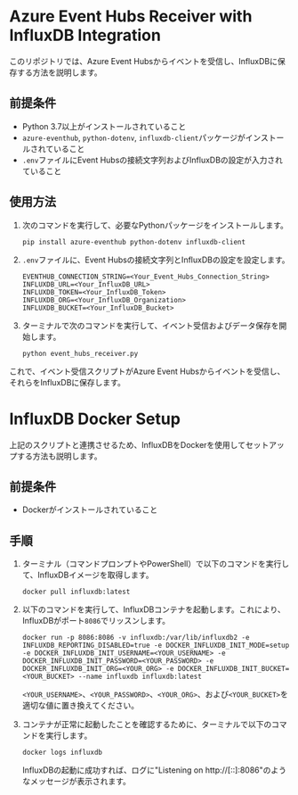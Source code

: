 # Azure Event Hubs Receiver with InfluxDB Integration

このリポジトリでは、Azure Event Hubsからイベントを受信し、InfluxDBに保存する方法を説明します。

## 前提条件

- Python 3.7以上がインストールされていること
- `azure-eventhub`, `python-dotenv`, `influxdb-client`パッケージがインストールされていること
- `.env`ファイルにEvent Hubsの接続文字列およびInfluxDBの設定が入力されていること

## 使用方法

1. 次のコマンドを実行して、必要なPythonパッケージをインストールします。

   ```
   pip install azure-eventhub python-dotenv influxdb-client
   ```

2. `.env`ファイルに、Event Hubsの接続文字列とInfluxDBの設定を設定します。

   ```
   EVENTHUB_CONNECTION_STRING=<Your_Event_Hubs_Connection_String>
   INFLUXDB_URL=<Your_InfluxDB_URL>
   INFLUXDB_TOKEN=<Your_InfluxDB_Token>
   INFLUXDB_ORG=<Your_InfluxDB_Organization>
   INFLUXDB_BUCKET=<Your_InfluxDB_Bucket>
   ```

3. ターミナルで次のコマンドを実行して、イベント受信およびデータ保存を開始します。

   ```
   python event_hubs_receiver.py
   ```

これで、イベント受信スクリプトがAzure Event Hubsからイベントを受信し、それらをInfluxDBに保存します。 

# InfluxDB Docker Setup

上記のスクリプトと連携させるため、InfluxDBをDockerを使用してセットアップする方法も説明します。

## 前提条件

- Dockerがインストールされていること

## 手順

1. ターミナル（コマンドプロンプトやPowerShell）で以下のコマンドを実行して、InfluxDBイメージを取得します。

   ```
   docker pull influxdb:latest
   ```

2. 以下のコマンドを実行して、InfluxDBコンテナを起動します。これにより、InfluxDBがポート`8086`でリッスンします。

   ```
   docker run -p 8086:8086 -v influxdb:/var/lib/influxdb2 -e INFLUXDB_REPORTING_DISABLED=true -e DOCKER_INFLUXDB_INIT_MODE=setup -e DOCKER_INFLUXDB_INIT_USERNAME=<YOUR_USERNAME> -e DOCKER_INFLUXDB_INIT_PASSWORD=<YOUR_PASSWORD> -e DOCKER_INFLUXDB_INIT_ORG=<YOUR_ORG> -e DOCKER_INFLUXDB_INIT_BUCKET=<YOUR_BUCKET> --name influxdb influxdb:latest
   ```

   `<YOUR_USERNAME>`、`<YOUR_PASSWORD>`、`<YOUR_ORG>`、および`<YOUR_BUCKET>`を適切な値に置き換えてください。

3. コンテナが正常に起動したことを確認するために、ターミナルで以下のコマンドを実行します。

   ```
   docker logs influxdb
   ```

   InfluxDBの起動に成功すれば、ログに"Listening on http://[::]:8086"のようなメッセージが表示されます。
